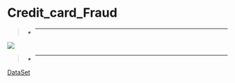 # Credit_card_Fraud

> - _______________________________________________________________________________________________________________________________________________________________________________

![](https://www.xenonstack.com/wp-content/uploads/xenonstack-credit-card-fraud-detection.png)

> - _______________________________________________________________________________________________________________________________________________________________________________

[DataSet](https://www.kaggle.com/mlg-ulb/creditcardfraud)
